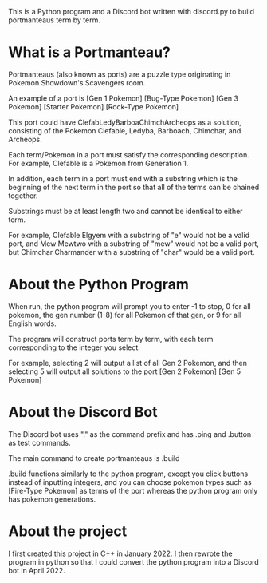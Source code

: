 This is a Python program and a Discord bot written with discord.py to build portmanteaus term by term.

# What is a Portmanteau?
Portmanteaus (also known as ports) are a puzzle type originating in Pokemon Showdown's Scavengers room.

An example of a port is 
\[Gen 1 Pokemon\] \[Bug-Type Pokemon\] \[Gen 3 Pokemon\] \[Starter Pokemon\] \[Rock-Type Pokemon\]

This port could have ClefabLedyBarboaChimchArcheops as a solution, consisting of the Pokemon Clefable, Ledyba, Barboach, Chimchar, and Archeops.

Each term/Pokemon in a port must satisfy the corresponding description. For example, Clefable is a Pokemon from Generation 1.

In addition, each term in a port must end with a substring which is the beginning of the next term in the port so that all of the terms can be chained together.

Substrings must be at least length two and cannot be identical to either term.

For example, Clefable Elgyem with a substring of "e" would not be a valid port, and Mew Mewtwo with a substring of "mew" would not be a valid port, but Chimchar Charmander with a substring of "char" would be a valid port.

# About the Python Program
When run, the python program will prompt you to enter -1 to stop, 0 for all pokemon, the gen number (1-8) for all Pokemon of that gen, or 9 for all English words.

The program will construct ports term by term, with each term corresponding to the integer you select.

For example, selecting 2 will output a list of all Gen 2 Pokemon, and then selecting 5 will output all solutions to the port \[Gen 2 Pokemon\] \[Gen 5 Pokemon\]

# About the Discord Bot
The Discord bot uses "." as the command prefix and has .ping and .button as test commands.

The main command to create portmanteaus is .build

.build functions similarly to the python program, except you click buttons instead of inputting integers, and you can choose pokemon types such as \[Fire-Type Pokemon\] as terms of the port whereas the python program only has pokemon generations.

# About the project
I first created this project in C++ in January 2022. I then rewrote the program in python so that I could convert the python program into a Discord bot in April 2022.
